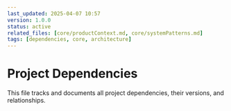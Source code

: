 ```yaml
---
last_updated: 2025-04-07 10:57
version: 1.0.0
status: active
related_files: [core/productContext.md, core/systemPatterns.md]
tags: [dependencies, core, architecture]
---
```


# Project Dependencies

This file tracks and documents all project dependencies, their versions, and relationships.
